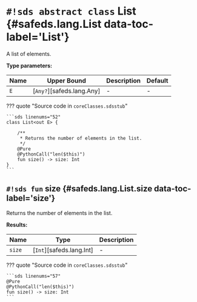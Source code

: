 # `#!sds abstract class` List {#safeds.lang.List data-toc-label='List'}

A list of elements.

**Type parameters:**

| Name | Upper Bound | Description | Default |
|------|-------------|-------------|---------|
| `E` | [`Any?`][safeds.lang.Any] | - | - |

??? quote "Source code in `coreClasses.sdsstub`"

    ```sds linenums="52"
    class List<out E> {
    
        /**
         * Returns the number of elements in the list.
         */
        @Pure
        @PythonCall("len($this)")
        fun size() -> size: Int
    }
    ```

## `#!sds fun` size {#safeds.lang.List.size data-toc-label='size'}

Returns the number of elements in the list.

**Results:**

| Name | Type | Description |
|------|------|-------------|
| `size` | [`Int`][safeds.lang.Int] | - |

??? quote "Source code in `coreClasses.sdsstub`"

    ```sds linenums="57"
    @Pure
    @PythonCall("len($this)")
    fun size() -> size: Int
    ```
